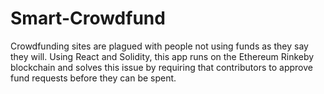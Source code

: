 # Smart-Crowdfund
 Crowdfunding sites are plagued with people not using funds as they say they will. Using React and Solidity, this app runs on the Ethereum Rinkeby blockchain and solves this issue by requiring that contributors to approve fund requests before they can be spent.
